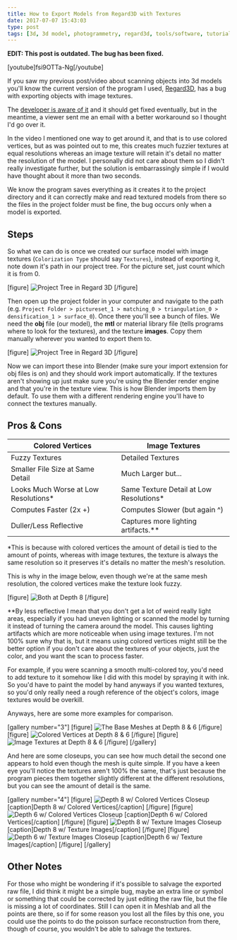 ```yaml
---
title: How to Export Models from Regard3D with Textures 
date: 2017-07-07 15:43:03
type: post
tags: [3d, 3d model, photogrammetry, regard3d, tools/software, tutorials, videos]
---
```


**EDIT: This post is outdated. The bug has been fixed.**

[youtube]fsi9OTTa-Ng[/youtube]

If you saw my previous post/video about scanning objects into 3d models you'll know the current version of the program I used, [Regard3D](http://www.regard3d.org/), has a bug with exporting objects with image textures.

The [developer is aware of it](https://github.com/rhiestan/Regard3D/issues/4) and it should get fixed eventually, but in the meantime, a viewer sent me an email with a better workaround so I thought I'd go over it.

In the video I mentioned one way to get around it, and that is to use colored vertices, but as was pointed out to me, this creates much fuzzier textures at equal resolutions whereas an image texture will retain it's detail no matter the resolution of the model. I personally did not care about them so I didn't really investigate further, but the solution is embarrassingly simple if I would have thought about it more than two seconds.

We know the program saves everything as it creates it to the project directory and it can correctly make and read textured models from there so the files in the project folder must be fine, the bug occurs only when a model is exported.

## Steps

So what we can do is once we created our surface model with image textures (`Colorization Type` should say `Textures`), instead of exporting it, note down it's path in our project tree. For the picture set, just count which it is from 0.

[figure]
![Project Tree in Regard 3D](/resources/uploads/3d-scan-texture-path.jpg)
[/figure]

Then open up the project folder in your computer and navigate to the path (e.g. `Project Folder > pictureset_1 > matching_0 > triangulation_0 > densification_1 > surface_0`). Once there you'll see a bunch of files. We need the **obj** file (our model), the **mtl** or material library file (tells programs where to look for the textures), and the texture **images**. Copy them manually wherever you wanted to export them to.

[figure]
![Project Tree in Regard 3D](/resources/uploads/3d-scan-files-to-export.jpg)
[/figure]


Now we can import these into Blender (make sure your import extension for obj files is on) and they should work import automatically. If the textures aren't showing up just make sure you're using the Blender render engine and that you're in the texture view. This is how Blender imports them by default. To use them with a different rendering engine you'll have to connect the textures manually.

## Pros & Cons

|Colored Vertices                          |Image Textures                            |
|------------------------------------------|------------------------------------------|
|Fuzzy Textures                            |Detailed Textures                         |
|Smaller File Size at Same Detail          |Much Larger but...                        |
|Looks Much Worse at Low Resolutions*      |Same Texture Detail at Low Resolutions*   |
|Computes Faster (2x +)                    |Computes Slower (but again ^)             |
|Duller/Less Reflective                    |Captures more lighting artifacts.**       |

*This is because with colored vertices the amount of detail is tied to the amount of points, whereas with image textures, the texture is always the same resolution so it preserves it's details no matter the mesh's resolution.

This is why in the image below, even though we're at the same mesh resolution, the colored vertices make the texture look fuzzy.

[figure]
![Both at Depth 8](/resources/uploads/3d-scan-resolution-comparison-both-at-d8.jpg)
[/figure]

**By less reflective I mean that you don't get a lot of weird really light areas, especially if you had uneven lighting or scanned the model by turning it instead of turning the camera around the model. This causes lighting artifacts which are more noticeable when using image textures. I'm not 100% sure why that is, but it means using colored vertices might still be the better option if you don't care about the textures of your objects, just the color, and you want the scan to process faster.

For example, if you were scanning a smooth multi-colored toy, you'd need to add texture to it somehow like I did with this model by spraying it with ink. So you'd have to paint the model by hand anyways if you wanted textures, so you'd only really need a rough reference of the object's colors, image textures would be overkill.

Anyways, here are some more examples for comparison.

[gallery number="3"]
[figure]
![The Base Meshes at Depth 8 & 6](/resources/uploads/3d-scan-resolution-comparison-base-meshes.jpg)
[/figure]
[figure]
![Colored Vertices at Depth 8 & 6](/resources/uploads/3d-scan-resolution-comparison-w-colored-vertices.jpg)
[/figure]
[figure]
![Image Textures at Depth 8 & 6](/resources/uploads/3d-scan-resolution-comparison-w-image-textures.jpg)
[/figure]
[/gallery]

And here are some closeups, you can see how much detail the second one appears to hold even though the mesh is quite simple. If you have a keen eye you'll notice the textures aren't 100% the same, that's just because the program pieces them together slightly different at the different resolutions, but you can see the amount of detail is the same.

[gallery number="4"]
[figure]
![Depth 8 w/ Colored Vertices Closeup](/resources/uploads/3d-scan-d8-colored-vertices.jpg)
[caption]Depth 8 w/ Colored Vertices[/caption]
[/figure]
[figure]
![Depth 6 w/ Colored Vertices Closeup](/resources/uploads/3d-scan-d6-colored-vertices.jpg)
[caption]Depth 6 w/ Colored Vertices[/caption]
[/figure]
[figure]
![Depth 8 w/ Texture Images Closeup](/resources/uploads/3d-scan-d8-textured.jpg)
[caption]Depth 8 w/ Texture Images[/caption]
[/figure]
[figure]
![Depth 6 w/ Texture Images Closeup](/resources/uploads/3d-scan-d6-textured.jpg)
[caption]Depth 6 w/ Texture Images[/caption]
[/figure]
[/gallery]

## Other Notes

For those who might be wondering if it's possible to salvage the exported raw file, I did think it might be a simple bug, maybe an extra line or symbol or something that could be corrected by just editing the raw file, but the file is missing a lot of coordinates. Still I can open it in Meshlab and all the points are there, so if for some reason you lost all the files by this one, you could use the points to do the poisson surface reconstruction from there, though of course, you wouldn't be able to salvage the textures.